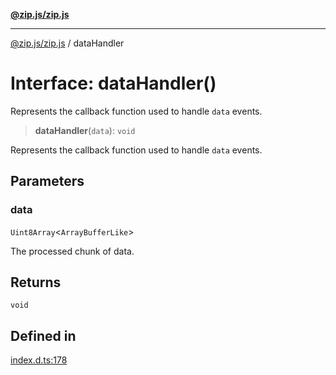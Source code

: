 [**@zip.js/zip.js**](../README.md)

***

[@zip.js/zip.js](../globals.md) / dataHandler

# Interface: dataHandler()

Represents the callback function used to handle `data` events.

> **dataHandler**(`data`): `void`

Represents the callback function used to handle `data` events.

## Parameters

### data

`Uint8Array`\<`ArrayBufferLike`\>

The processed chunk of data.

## Returns

`void`

## Defined in

[index.d.ts:178](https://github.com/gildas-lormeau/zip.js/blob/24ecd74cb4237f29fe97eb10cff1144c3877ce3d/index.d.ts#L178)
